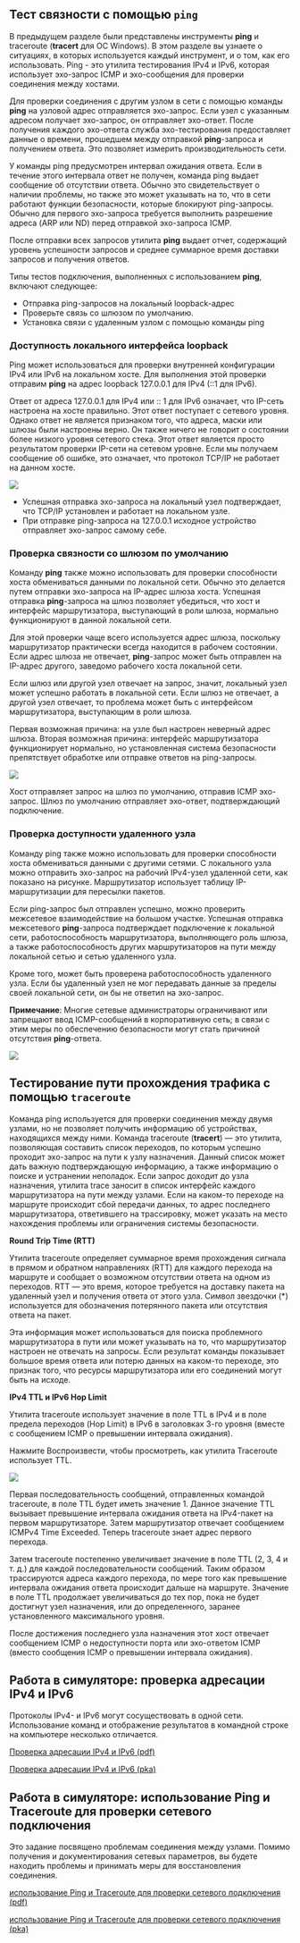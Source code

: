 <!-- verified: agorbachev 03.05.2022 -->

<!-- 13.2.1 -->
## Тест связности с помощью ``ping``

В предыдущем разделе были представлены инструменты **ping** и traceroute (**tracert** для ОС Windows). В этом разделе вы узнаете о ситуациях, в которых используется каждый инструмент, и о том, как его использовать. Ping - это утилита тестирования IPv4 и IPv6, которая использует эхо-запрос ICMP и эхо-сообщения для проверки соединения между хостами.

Для проверки соединения с другим узлом в сети с помощью команды **ping** на узловой адрес отправляется эхо-запрос. Если узел с указанным адресом получает эхо-запрос, он отправляет эхо-ответ. После получения каждого эхо-ответа служба эхо-тестирования предоставляет данные о времени, прошедшем между отправкой **ping**-запроса и получением ответа. Это позволяет измерить производительность сети.

У команды ping предусмотрен интервал ожидания ответа. Если в течение этого интервала ответ не получен, команда ping выдает сообщение об отсутствии ответа. Обычно это свидетельствует о наличии проблемы, но также это может указывать на то, что в сети работают функции безопасности, которые блокируют ping-запросы. Обычно для первого эхо-запроса требуется выполнить разрешение адреса (ARP или ND) перед отправкой эхо-запроса ICMP.

После отправки всех запросов утилита **ping** выдает отчет, содержащий уровень успешности запросов и среднее суммарное время доставки запросов и получения ответов.

Типы тестов подключения, выполненных с использованием **ping**, включают следующее:

* Отправка ping-запросов на локальный loopback-адрес
* Проверьте связь со шлюзом по умолчанию.
* Установка связи с удаленным узлом с помощью команды ping

<!-- 13.2.2 -->
### Доступность локального интерфейса loopback

Ping может использоваться для проверки внутренней конфигурации IPv4 или IPv6 на локальном хосте. Для выполнения этой проверки отправим **ping** на адрес loopback 127.0.0.1 для IPv4 (::1 для IPv6).

Ответ от адреса 127.0.0.1 для IPv4 или :: 1 для IPv6 означает, что IP-сеть настроена на хосте правильно. Этот ответ поступает с сетевого уровня. Однако ответ не является признаком того, что адреса, маски или шлюзы были настроены верно. Он также ничего не говорит о состоянии более низкого уровня сетевого стека. Этот ответ является просто результатом проверки IP-сети на сетевом уровне. Если мы получаем сообщение об ошибке, это означает, что протокол TCP/IP не работает на данном хосте.

![](./assets/13.2.2.png)
<!-- /courses/itn-dl/aeed55b4-34fa-11eb-ad9a-f74babed41a6/af23cf00-34fa-11eb-ad9a-f74babed41a6/assets/2e54d2a4-1c25-11ea-81a0-ffc2c49b96bc.svg -->

* Успешная отправка эхо-запроса на локальный узел подтверждает, что TCP/IP установлен и работает на локальном узле.
* При отправке ping-запроса на 127.0.0.1 исходное устройство отправляет эхо-запрос самому себе.

<!-- 13.2.3 -->
### Проверка связности со шлюзом по умолчанию

Команду **ping** также можно использовать для проверки способности хоста обмениваться данными по локальной сети. Обычно это делается путем отправки эхо-запроса на IP-адрес шлюза хоста. Успешная отправка **ping**-запроса на шлюз позволяет убедиться, что хост и интерфейс маршрутизатора, выступающий в роли шлюза, нормально функционируют в данной локальной сети.

Для этой проверки чаще всего используется адрес шлюза, поскольку маршрутизатор практически всегда находится в рабочем состоянии. Если адрес шлюза не отвечает, **ping**-запрос может быть отправлен на IP-адрес другого, заведомо рабочего хоста локальной сети.

Если шлюз или другой узел отвечает на запрос, значит, локальный узел может успешно работать в локальной сети. Если шлюз не отвечает, а другой узел отвечает, то проблема может быть с интерфейсом маршрутизатора, выступающим в роли шлюза.

Первая возможная причина: на узле был настроен неверный адрес шлюза. Вторая возможная причина: интерфейс маршрутизатора функционирует нормально, но установленная система безопасности препятствует обработке или отправке ответов на ping-запросы.

![](./assets/13.2.3.png)
<!-- /courses/itn-dl/aeed55b4-34fa-11eb-ad9a-f74babed41a6/af23cf00-34fa-11eb-ad9a-f74babed41a6/assets/2e556ee0-1c25-11ea-81a0-ffc2c49b96bc.svg -->

Хост отправляет запрос на шлюз по умолчанию, отправив ICMP эхо-запрос. Шлюз по умолчанию отправляет эхо-ответ, подтверждающий подключение.

<!-- 13.2.4 -->
### Проверка доступности удаленного узла

Команду ping также можно использовать для проверки способности хоста обмениваться данными с другими сетями. С локального узла можно отправить эхо-запрос на рабочий IPv4-узел удаленной сети, как показано на рисунке. Маршрутизатор использует таблицу IP-маршрутизации для пересылки пакетов.

Если ping-запрос был отправлен успешно, можно проверить межсетевое взаимодействие на большом участке. Успешная отправка межсетевого **ping**-запроса подтверждает подключение к локальной сети, работоспособность маршрутизатора, выполняющего роль шлюза, а также работоспособность других маршрутизаторов на пути между локальной сетью и сетью удаленного узла.

Кроме того, может быть проверена работоспособность удаленного узла. Если бы удаленный узел не мог передавать данные за пределы своей локальной сети, он бы не ответил на эхо-запрос.

**Примечание**: Многие сетевые администраторы ограничивают или запрещают ввод ICMP-сообщений в корпоративную сеть; в связи с этим меры по обеспечению безопасности могут стать причиной отсутствия **ping**-ответа.

![](./assets/13.2.4.gif)

<!-- 13.2.5 -->
## Тестирование пути прохождения трафика с помощью ``traceroute``

Команда ping используется для проверки соединения между двумя узлами, но не позволяет получить информацию об устройствах, находящихся между ними. Команда traceroute (**tracert**) — это утилита, позволяющая составить список переходов, по которым успешно проходит эхо-запрос на пути к узлу назначения. Данный список может дать важную подтверждающую информацию, а также информацию о поиске и устранении неполадок. Если запрос доходит до узла назначения, утилита trace заносит в список интерфейс каждого маршрутизатора на пути между узлами. Если на каком-то переходе на маршруте происходит сбой передачи данных, то адрес последнего маршрутизатора, ответившего на трассировку, может указать на место нахождения проблемы или ограничения системы безопасности.

**Round Trip Time (RTT)**

Утилита traceroute определяет суммарное время прохождения сигнала в прямом и обратном направлениях (RTT) для каждого перехода на маршруте и сообщает о возможном отсутствии ответа на одном из переходов. RTT — это время, которое требуется на доставку пакета на удаленный узел и получения ответа от этого узла. Символ звездочки (*) используется для обозначения потерянного пакета или отсутствия ответа на пакет.

Эта информация может использоваться для поиска проблемного маршрутизатора в пути или может указывать на то, что маршрутизатор настроен не отвечать на запросы. Если результат команды показывает большое время ответа или потерю данных на каком-то переходе, это признак того, что ресурсы маршрутизатора или его соединений могут быть на исходе.

**IPv4 TTL и IPv6 Hop Limit**

Утилита traceroute использует значение в поле TTL в IPv4 и в поле предела переходов (Hop Limit) в IPv6 в заголовках 3-го уровня (вместе с сообщением ICMP о превышении интервала ожидания).

Нажмите Воспроизвести, чтобы просмотреть, как утилита Traceroute использует TTL.

![](./assets/13.2.5.gif)

Первая последовательность сообщений, отправленных командой traceroute, в поле TTL будет иметь значение 1. Данное значение TTL вызывает превышение интервала ожидания ответа на IPv4-пакет на первом маршрутизаторе. Затем маршрутизатор отвечает сообщением ICMPv4 Time Exceeded. Теперь traceroute знает адрес первого перехода.

Затем traceroute постепенно увеличивает значение в поле TTL (2, 3, 4 и т. д.) для каждой последовательности сообщений. Таким образом трассируются адреса каждого перехода, по мере того как превышение интервала ожидания ответа происходит дальше на маршруте. Значение в поле TTL продолжает увеличиваться до тех пор, пока не будет достигнут узел назначения, или до определенного, заранее установленного максимального уровня.

После достижения последнего узла назначения этот хост отвечает сообщением ICMP о недоступности порта или эхо-ответом ICMP (вместо сообщения ICMP о превышении интервала ожидания).

<!-- 13.2.6 -->
## Работа в симуляторе: проверка адресации IPv4 и IPv6

Протоколы IPv4- и IPv6 могут сосуществовать в одной сети. Использование команд и отображение результатов в командной строке на компьютере несколько отличается.

[Проверка адресации IPv4 и IPv6 (pdf)](./assets/13.2.6-packet-tracer---verify-ipv4-and-ipv6-addressing_ru-RU.pdf)

[Проверка адресации IPv4 и IPv6 (pka)](./assets/13.2.6-packet-tracer---verify-ipv4-and-ipv6-addressing_ru-RU.pka)

<!-- 13.2.7 -->
## Работа в симуляторе: использование Ping и Traceroute для проверки сетевого подключения

Это задание посвящено проблемам соединения между узлами. Помимо получения и документирования сетевых параметров, вы будете находить проблемы и принимать меры для восстановления соединения.

[использование Ping и Traceroute для проверки сетевого подключения (pdf)](./assets/13.2.7-packet-tracer---use-ping-and-traceroute-to-test-network-connectivity_ru-RU.pdf)

[использование Ping и Traceroute для проверки сетевого подключения (pka)](./assets/13.2.7-packet-tracer---use-ping-and-traceroute-to-test-network-connectivity_ru-RU.pka)

